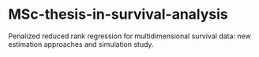 # MSc-thesis-in-survival-analysis
Penalized reduced rank regression for multidimensional survival data: new estimation approaches and simulation study.
